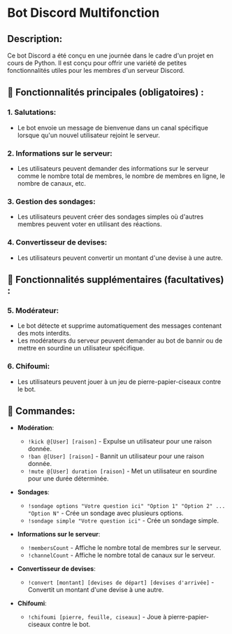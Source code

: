 # Bot Discord Multifonction

## Description:
Ce bot Discord a été conçu en une journée dans le cadre d'un projet en cours de Python. Il est conçu pour offrir une variété de petites fonctionnalités utiles pour les membres d'un serveur Discord.

## 🚀 Fonctionnalités principales (obligatoires) :

### 1. Salutations:
   - Le bot envoie un message de bienvenue dans un canal spécifique lorsque qu'un nouvel utilisateur rejoint le serveur.

### 2. Informations sur le serveur:
   - Les utilisateurs peuvent demander des informations sur le serveur comme le nombre total de membres, le nombre de membres en ligne, le nombre de canaux, etc.

### 3. Gestion des sondages:
   - Les utilisateurs peuvent créer des sondages simples où d'autres membres peuvent voter en utilisant des réactions.

### 4. Convertisseur de devises:
   - Les utilisateurs peuvent convertir un montant d'une devise à une autre.

## 📌 Fonctionnalités supplémentaires (facultatives) :

### 5. Modérateur:
   - Le bot détecte et supprime automatiquement des messages contenant des mots interdits.
   - Les modérateurs du serveur peuvent demander au bot de bannir ou de mettre en sourdine un utilisateur spécifique.

### 6. Chifoumi:
   - Les utilisateurs peuvent jouer à un jeu de pierre-papier-ciseaux contre le bot.

## 📜 Commandes:

- **Modération**:
  - `!kick @[User] [raison]` - Expulse un utilisateur pour une raison donnée.
  - `!ban @[User] [raison]` - Bannit un utilisateur pour une raison donnée.
  - `!mute @[User] duration [raison]` - Met un utilisateur en sourdine pour une durée déterminée.

- **Sondages**:
  - `!sondage options "Votre question ici" "Option 1" "Option 2" ... "Option N"` - Crée un sondage avec plusieurs options.
  - `!sondage simple "Votre question ici"` - Crée un sondage simple.

- **Informations sur le serveur**:
  - `!membersCount` - Affiche le nombre total de membres sur le serveur.
  - `!channelCount` - Affiche le nombre total de canaux sur le serveur.

- **Convertisseur de devises**:
  - `!convert [montant] [devises de départ] [devises d'arrivée]` - Convertit un montant d'une devise à une autre.

- **Chifoumi**:
  - `!chifoumi [pierre, feuille, ciseaux]` - Joue à pierre-papier-ciseaux contre le bot.

